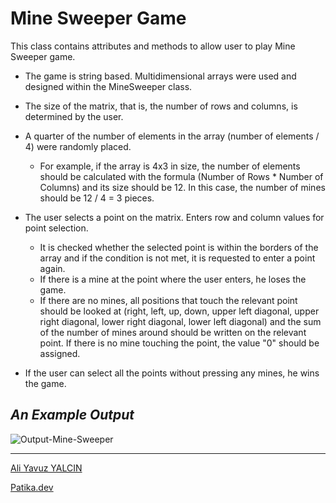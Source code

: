 # **Mine Sweeper Game**

This class contains attributes and methods to allow user to play Mine Sweeper game.

* The game is string based. Multidimensional arrays were used and designed within the MineSweeper class.
* The size of the matrix, that is, the number of rows and columns, is determined by the user.

* A quarter of the number of elements in the array (number of elements / 4) were randomly placed.
  * For example, if the array is 4x3 in size, the number of elements should be calculated with the formula (Number of Rows * Number of Columns) and its size should be 12. In this case, the number of mines should be 12 / 4 = 3 pieces.

* The user selects a point on the matrix. Enters row and column values for point selection.
  * It is checked whether the selected point is within the borders of the array and if the condition is not met, it is requested to enter a point again.
  * If there is a mine at the point where the user enters, he loses the game.
  * If there are no mines, all positions that touch the relevant point should be looked at (right, left, up, down, upper left diagonal, upper right diagonal, lower right diagonal, lower left diagonal) and the sum of the number of mines around should be written on the relevant point. If there is no mine touching the point, the value "0" should be assigned.

* If the user can select all the points without pressing any mines, he wins the game.

## ***An Example Output***

![Output-Mine-Sweeper](https://user-images.githubusercontent.com/63460173/192108788-95b79618-5a64-404f-933b-1a4b02652639.png)


----

[Ali Yavuz YALCIN](https://www.linkedin.com/in/ali-yavuz-yalcin/)

[Patika.dev](https://www.patika.dev/tr)
